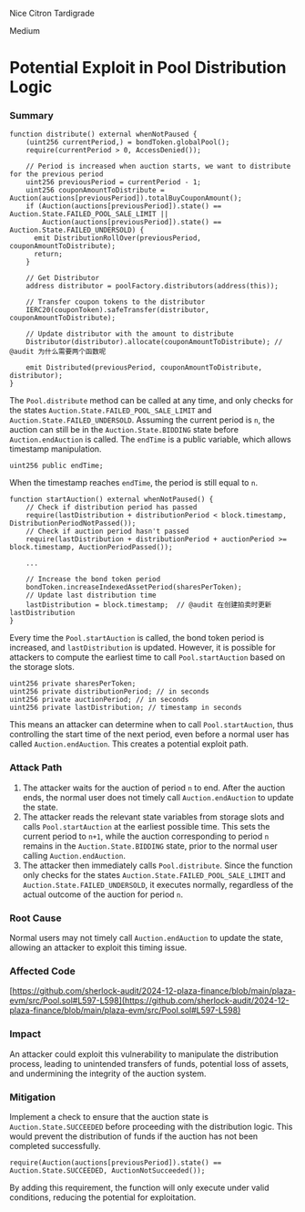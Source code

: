 Nice Citron Tardigrade

Medium

# Potential Exploit in Pool Distribution Logic

### Summary

```solidity
function distribute() external whenNotPaused {
    (uint256 currentPeriod,) = bondToken.globalPool();
    require(currentPeriod > 0, AccessDenied());

    // Period is increased when auction starts, we want to distribute for the previous period
    uint256 previousPeriod = currentPeriod - 1;
    uint256 couponAmountToDistribute = Auction(auctions[previousPeriod]).totalBuyCouponAmount(); 
    if (Auction(auctions[previousPeriod]).state() == Auction.State.FAILED_POOL_SALE_LIMIT ||
        Auction(auctions[previousPeriod]).state() == Auction.State.FAILED_UNDERSOLD) { 
      emit DistributionRollOver(previousPeriod, couponAmountToDistribute);
      return;
    }

    // Get Distributor
    address distributor = poolFactory.distributors(address(this));

    // Transfer coupon tokens to the distributor
    IERC20(couponToken).safeTransfer(distributor, couponAmountToDistribute);   

    // Update distributor with the amount to distribute
    Distributor(distributor).allocate(couponAmountToDistribute); // @audit 为什么需要两个函数呢

    emit Distributed(previousPeriod, couponAmountToDistribute, distributor);
}
```

The `Pool.distribute` method can be called at any time, and only checks for the states `Auction.State.FAILED_POOL_SALE_LIMIT` and `Auction.State.FAILED_UNDERSOLD`. Assuming the current period is `n`, the auction can still be in the `Auction.State.BIDDING` state before `Auction.endAuction` is called. The `endTime` is a public variable, which allows timestamp manipulation.

```solidity
uint256 public endTime;
```

When the timestamp reaches `endTime`, the period is still equal to `n`.

```solidity
function startAuction() external whenNotPaused() { 
    // Check if distribution period has passed
    require(lastDistribution + distributionPeriod < block.timestamp, DistributionPeriodNotPassed());
    // Check if auction period hasn't passed
    require(lastDistribution + distributionPeriod + auctionPeriod >= block.timestamp, AuctionPeriodPassed());

    ...

    // Increase the bond token period
    bondToken.increaseIndexedAssetPeriod(sharesPerToken);
    // Update last distribution time
    lastDistribution = block.timestamp;  // @audit 在创建拍卖时更新lastDistribution
}
```

Every time the `Pool.startAuction` is called, the bond token period is increased, and `lastDistribution` is updated. However, it is possible for attackers to compute the earliest time to call `Pool.startAuction` based on the storage slots.

```solidity
uint256 private sharesPerToken;
uint256 private distributionPeriod; // in seconds
uint256 private auctionPeriod; // in seconds
uint256 private lastDistribution; // timestamp in seconds
```

This means an attacker can determine when to call `Pool.startAuction`, thus controlling the start time of the next period, even before a normal user has called `Auction.endAuction`. This creates a potential exploit path.

### Attack Path

1. The attacker waits for the auction of period `n` to end. After the auction ends, the normal user does not timely call `Auction.endAuction` to update the state.
2. The attacker reads the relevant state variables from storage slots and calls `Pool.startAuction` at the earliest possible time. This sets the current period to `n+1`, while the auction corresponding to period `n` remains in the `Auction.State.BIDDING` state, prior to the normal user calling `Auction.endAuction`.
3. The attacker then immediately calls `Pool.distribute`. Since the function only checks for the states `Auction.State.FAILED_POOL_SALE_LIMIT` and `Auction.State.FAILED_UNDERSOLD`, it executes normally, regardless of the actual outcome of the auction for period `n`.

### Root Cause

Normal users may not timely call `Auction.endAuction` to update the state, allowing an attacker to exploit this timing issue.

### Affected Code

[https://github.com/sherlock-audit/2024-12-plaza-finance/blob/main/plaza-evm/src/Pool.sol#L597-L598](https://github.com/sherlock-audit/2024-12-plaza-finance/blob/main/plaza-evm/src/Pool.sol#L597-L598)

### Impact

An attacker could exploit this vulnerability to manipulate the distribution process, leading to unintended transfers of funds, potential loss of assets, and undermining the integrity of the auction system.

### Mitigation

Implement a check to ensure that the auction state is `Auction.State.SUCCEEDED` before proceeding with the distribution logic. This would prevent the distribution of funds if the auction has not been completed successfully.

```solidity
require(Auction(auctions[previousPeriod]).state() == Auction.State.SUCCEEDED, AuctionNotSucceeded());
```

By adding this requirement, the function will only execute under valid conditions, reducing the potential for exploitation.